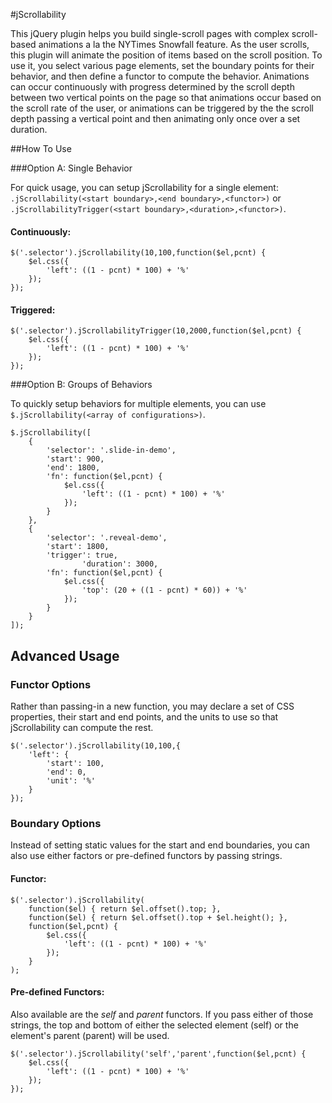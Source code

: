 #jScrollability

This jQuery plugin helps you build single-scroll pages with complex scroll-based animations a la the NYTimes Snowfall feature. As the user scrolls, this plugin will animate the position of items based on the scroll position. To use it, you select various page elements, set the boundary points for their behavior, and then define a functor to compute the behavior. Animations can occur continuously with progress determined by the scroll depth between two vertical points on the page so that animations occur based on the scroll rate of the user, or animations can be triggered by the the scroll depth passing a vertical point and then animating only once over a set duration.

##How To Use

###Option A: Single Behavior

For quick usage, you can setup jScrollability for a single element: `.jScrollability(<start boundary>,<end boundary>,<functor>)` or `.jScrollabilityTrigger(<start boundary>,<duration>,<functor>)`.

#### Continuously:

```
$('.selector').jScrollability(10,100,function($el,pcnt) {
	$el.css({
		'left': ((1 - pcnt) * 100) + '%'
	});
});
```

#### Triggered:

```
$('.selector').jScrollabilityTrigger(10,2000,function($el,pcnt) {
	$el.css({
		'left': ((1 - pcnt) * 100) + '%'
	});
});
```

###Option B: Groups of Behaviors

To quickly setup behaviors for multiple elements, you can use `$.jScrollability(<array of configurations>)`.

```
$.jScrollability([
    {
        'selector': '.slide-in-demo',
        'start': 900,
        'end': 1800,
        'fn': function($el,pcnt) {
            $el.css({
                'left': ((1 - pcnt) * 100) + '%'
            });
        }
    },
    {
        'selector': '.reveal-demo',
        'start': 1800,
        'trigger': true,
				'duration': 3000,
        'fn': function($el,pcnt) {
            $el.css({
                'top': (20 + ((1 - pcnt) * 60)) + '%'
            });
        }
    }
]);
```

## Advanced Usage

### Functor Options

Rather than passing-in a new function, you may declare a set of CSS properties, their start and end points, and the units to use so that jScrollability can compute the rest.

```
$('.selector').jScrollability(10,100,{
	'left': {
        'start': 100,
        'end': 0,
        'unit': '%'
    }
});
```

### Boundary Options

Instead of setting static values for the start and end boundaries, you can also use either factors or pre-defined functors by passing strings.

#### Functor:

```
$('.selector').jScrollability(
	function($el) { return $el.offset().top; },
	function($el) { return $el.offset().top + $el.height(); },
	function($el,pcnt) {
		$el.css({
			'left': ((1 - pcnt) * 100) + '%'
		});
	}
);
```

#### Pre-defined Functors:

Also available are the *self* and *parent* functors. If you pass either of those strings, the top and bottom of either the selected element (self) or the element's parent (parent) will be used.

```
$('.selector').jScrollability('self','parent',function($el,pcnt) {
	$el.css({
		'left': ((1 - pcnt) * 100) + '%'
	});
});
```
